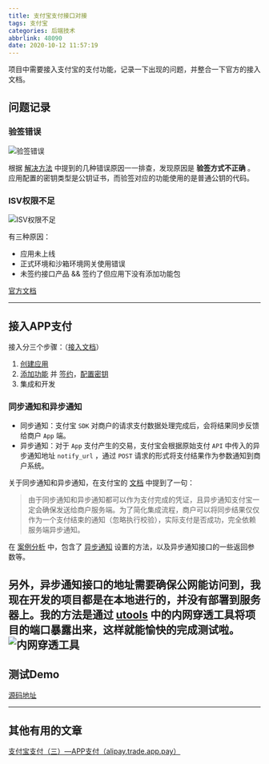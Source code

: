 ```yaml
---
title: 支付宝支付接口对接
tags: 支付宝
categories: 后端技术
abbrlink: 48090
date: 2020-10-12 11:57:19
---
```

项目中需要接入支付宝的支付功能，记录一下出现的问题，并整合一下官方的接入文档。

<!--more-->

## 问题记录
### 验签错误
![验签错误](https://ae01.alicdn.com/kf/Ufcc6435d8448449faf2cc8d0cd7b02e8E.jpg)

根据 [解决方法](https://opensupport.alipay.com/support/helpcenter/192/201602472811?ant_source=antsupport) 中提到的几种错误原因一一排查，发现原因是 **验签方式不正确** 。应用配置的密钥类型是公钥证书，而验签对应的功能使用的是普通公钥的代码。

### ISV权限不足
![ISV权限不足](https://ae01.alicdn.com/kf/U0207f048a070475996912adf3d04d996s.jpg)

有三种原因：
- 应用未上线
- 正式环境和沙箱环境网关使用错误
- 未签约接口产品 && 签约了但应用下没有添加功能包

[官方文档](https://openclub.alipay.com/club/history/read/11745)

---

## 接入APP支付
接入分三个步骤：（[接入文档](https://opendocs.alipay.com/open/204/105051)）
1. [创建应用](https://opendocs.alipay.com/open/200/105310)
2. [添加功能](https://opendocs.alipay.com/open/common/105366) 并 [签约](https://b.alipay.com/signing/productDetailV2.htm?productId=I1011000290000001002)，[配置密钥](https://opendocs.alipay.com/open/291/105971)
3. 集成和开发

### 同步通知和异步通知
- 同步通知：支付宝 `SDK` 对商户的请求支付数据处理完成后，会将结果同步反馈给商户 `App` 端。
- 异步通知：对于 `App` 支付产生的交易，支付宝会根据原始支付 `API` 中传入的异步通知地址 `notify_url` ，通过 `POST` 请求的形式将支付结果作为参数通知到商户系统。

关于同步通知和异步通知，在支付宝的 [文档](https://opendocs.alipay.com/open/204/105301/#s0) 中提到了一句：
> 由于同步通知和异步通知都可以作为支付完成的凭证，且异步通知支付宝一定会确保发送给商户服务端。为了简化集成流程，商户可以将同步结果仅仅作为一个支付结束的通知（忽略执行校验），实际支付是否成功，完全依赖服务端异步通知。


在 [案例分析](https://opensupport.alipay.com/support/helpcenter/82?ant_source=opendoc_recommend) 中，包含了 [异步通知](https://opensupport.alipay.com/support/helpcenter/87/201602508314?ant_source=opendoc_recommend) 设置的方法，以及异步通知接口的一些返回参数等。

另外，异步通知接口的地址需要确保公网能访问到，我现在开发的项目都是在本地进行的，并没有部署到服务器上。我的方法是通过 [utools](https://u.tools/) 中的内网穿透工具将项目的端口暴露出来，这样就能愉快的完成测试啦。
![内网穿透工具](https://ae01.alicdn.com/kf/Ue6f537b769c14b278c437d4f8e270659z.jpg)
---

## 测试Demo
[源码地址](https://github.com/JokerByrant/payDemo)

---

## 其他有用的文章
[支付宝支付（三）—APP支付（alipay.trade.app.pay）](https://www.cnblogs.com/javahr/p/13434997.html)
